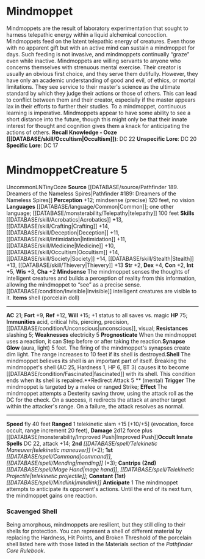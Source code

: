 ﻿---
ac: '21'
alignment: LN
all_resistance: null
burrow_speed: null
charisma: '+2'
climb_speed: null
constitution: '+2'
creature_ability:
- Anticipate
- Mindsense
- Prognosticate
- Redirect Attack
- Shell
- Synapse Glow
creature_family: null
dexterity: '+4'
element: null
fly_speed: '40'
fortitude: '+9'
hardness: null
hp: '75'
id: '2503'
immunity:
- '[[DATABASE/trait/Acid|acid]]'
- critical hits
- piercing
- precision
- '[[DATABASE/condition/Unconscious|unconscious]]'
- '[[DATABASE/trait/Visual|visual]]'
intelligence: '+5'
land_speed: null
language:
- '[[DATABASE/language/Common|Common]] ; one other language; [[DATABASE/monsterability/Telepathy|telepathy]]
  100 feet'
level: '5'
max_speed: '40'
name: Mindmoppet
perception: '+12'
rarity: Uncommon
reflex: '+12'
resistance:
- slashing 5
rus_type_level: null
school: null
sense:
- mindsense (precise) 120 feet
- no vision
size: Tiny
skill:
- '[[DATABASE/skill/Acrobatics|Acrobatics]] +13'
- '[[DATABASE/skill/Crafting|Crafting]] +14'
- '[[DATABASE/skill/Deception|Deception]] +11'
- '[[DATABASE/skill/Intimidation|Intimidation]] +11'
- '[[DATABASE/skill/Medicine|Medicine]] +10'
- '[[DATABASE/skill/Occultism|Occultism]] +14'
- '[[DATABASE/skill/Society|Society]] +14'
- '[[DATABASE/skill/Stealth|Stealth]] +13'
- '[[DATABASE/skill/Thievery|Thievery]] +13'
source: '[[DATABASE/source/Pathfinder 189. Dreamers of the Nameless Spires|Pathfinder
  #189: Dreamers of the Nameless Spires]]'
speed:
- fly 40 feet
spell:
- '[[DATABASE/spell/Command|Command]]'
- '[[DATABASE/spell/Mage Hand|MageHand]]'
- '[[DATABASE/spell/Mending|Mending]]'
- '[[DATABASE/spell/Mindlink|Mindlink]]'
- '[[DATABASE/spell/Telekinetic Maneuver|Telekinetic Maneuver]]'
- '[[DATABASE/spell/Telekinetic Projectile|Telekinetic Projectile]]'
strength: '+2'
strength_req: '2'
strongest_save:
- Will
swim_speed: null
trait:
- '[[DATABASE/trait/Ooze|Ooze]]'
- '[[DATABASE/trait/Uncommon|Uncommon]]'
type: Creature
vision: null
weakest_save:
- Fortitude
weakness:
- '[[DATABASE/trait/Electricity|electricity]] 5'
will: '+15'
wisdom: '+3'

---
# Mindmoppet

Mindmoppets are the result of laboratory experimentation that sought to harness telepathic energy within a liquid alchemical concoction. Mindmoppets feed on the latent telepathic energy of creatures. Even those with no apparent gift but with an active mind can sustain a mindmoppet for days. Such feeding is not invasive, and mindmoppets continually “graze” even while inactive.
 Mindmoppets are willing servants to anyone who concerns themselves with strenuous mental exercise. Their creator is usually an obvious first choice, and they serve them dutifully. However, they have only an academic understanding of good and evil, of ethics, or mortal limitations. They see service to their master's science as the ultimate standard by which they judge their actions or those of others. This can lead to conflict between them and their creator, especially if the master appears lax in their efforts to further their studies. To a mindmoppet, continuous learning is imperative.
 Mindmoppets appear to have some ability to see a short distance into the future, though this might only be that their innate interest for thought and cognition gives them a knack for anticipating the actions of others.
**Recall Knowledge - Ooze ([[DATABASE/skill/Occultism|Occultism]])**: DC 22
**Unspecific Lore**: DC 20
**Specific Lore**: DC 17

# Mindmoppet<span class="item-type">Creature 5</span>

<span class="trait-uncommon item-trait">Uncommon</span><span class="trait-alignment item-trait">LN</span><span class="trait-size item-trait">Tiny</span><span class="item-trait">Ooze</span>
**Source** [[DATABASE/source/Pathfinder 189. Dreamers of the Nameless Spires|Pathfinder #189: Dreamers of the Nameless Spires]]
**Perception** +12; mindsense (precise) 120 feet, no vision
**Languages** [[DATABASE/language/Common|Common]]; one other language; [[DATABASE/monsterability/Telepathy|telepathy]] 100 feet
**Skills** [[DATABASE/skill/Acrobatics|Acrobatics]] +13, [[DATABASE/skill/Crafting|Crafting]] +14, [[DATABASE/skill/Deception|Deception]] +11, [[DATABASE/skill/Intimidation|Intimidation]] +11, [[DATABASE/skill/Medicine|Medicine]] +10, [[DATABASE/skill/Occultism|Occultism]] +14, [[DATABASE/skill/Society|Society]] +14, [[DATABASE/skill/Stealth|Stealth]] +13, [[DATABASE/skill/Thievery|Thievery]] +13
**Str** +2, **Dex** +4, **Con** +2, **Int** +5, **Wis** +3, **Cha** +2
**Mindsense** The mindmoppet senses the thoughts of intelligent creatures and builds a perception of reality from this information, allowing the mindmoppet to “see” as a precise sense. [[DATABASE/condition/Invisible|Invisible]] intelligent creatures are visible to it.
**Items** shell (porcelain doll)

---
**AC** 21; **Fort** +9, **Ref** +12, **Will** +15; +1 status to all saves vs. magic
**HP** 75; **Immunities** acid, critical hits, piercing, precision, [[DATABASE/condition/Unconscious|unconscious]], visual; **Resistances** slashing 5; **Weaknesses** electricity 5
<span class="in-box-ability">**Prognosticate** When the mindmoppet uses a reaction, it can Step before or after taking the reaction.</span><span class="in-box-ability">**Synapse Glow** (aura, light) 5 feet. The firing of the mindmoppet's synapses create dim light. The range increases to 10 feet if its shell is destroyed.</span><span class="in-box-ability">**Shell** The mindmoppet believes its shell is an important part of itself. Breaking the mindmoppet's shell (AC 25, Hardness 1, HP 6, BT 3) causes it to become [[DATABASE/condition/Fascinated|fascinated]] with its shell. This condition ends when its shell is repaired.</span><span class="in-box-ability">**Redirect Attack <span class="action-icon">5</span> ** (mental) **Trigger** The mindmoppet is targeted by a melee or ranged Strike; **Effect** The mindmoppet attempts a Dexterity saving throw, using the attack roll as the DC for the check. On a success, it redirects the attack at another target within the attacker's range. On a failure, the attack resolves as normal.</span>

---
**Speed** fly 40 feet
<span class="in-box-ability">**Ranged** <span class="action-icon">1</span> telekinetic slam +15 [+10/+5] (evocation, force occult, range increment 20 feet), **Damage** 2d12 force plus [[DATABASE/monsterability/Improved Push|Improved Push]]</span>**Occult Innate Spells** DC 22, attack +14; **2nd** _[[DATABASE/spell/Telekinetic Maneuver|telekinetic maneuver]]_ (×2); **1st** _[[DATABASE/spell/Command|command]]_, _[[DATABASE/spell/Mending|mending]]_ (×3); **Cantrips** **(2nd)** _[[DATABASE/spell/Mage Hand|mage hand]]_, _[[DATABASE/spell/Telekinetic Projectile|telekinetic projectile]]_; **Constant** **(1st)** _[[DATABASE/spell/Mindlink|mindlink]]_
<span class="in-box-ability">**Anticipate** <span class="action-icon">1</span> The mindmoppet attempts to anticipate its opponent's actions. Until the end of its next turn, the mindmoppet gains one reaction.</span>

###  Scavenged Shell

Being amorphous, mindmoppets are resilient, but they still cling to their shells for protection. You can represent a shell of different material by replacing the Hardness, Hit Points, and Broken Threshold of the porcelain shell listed here with those listed in the Materials section of the _Pathfinder Core Rulebook_.